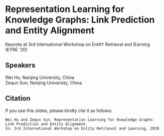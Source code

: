 # Representation Learning for Knowledge Graphs: Link Prediction and Entity Alignment

Keynote at 3rd International Workshop on EntitY Retrieval and lEarning (EYRE '20)

## Speakers

Wei Hu, Nanjing University, China  
Zequn Sun, Nanjing University, China

## Citation
If you use this slides, please kindly cite it as follows:    
```
Wei Hu and Zequn Sun. Representation Learning for Knowledge Graphs: Link Prediction and Entity Alignment. 
In: 3rd International Workshop on Entity Retrieval and Learning, 2020
